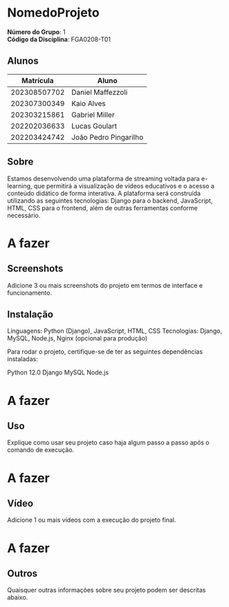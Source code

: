 # NomedoProjeto

**Número do Grupo**: 1<br>
**Código da Disciplina**: FGA0208-T01<br>

## Alunos
|Matrícula | Aluno |
| -- | -- |
| 202308507702  |  Daniel Maffezzoli     |
| 202307300349  |  Kaio Alves            |
| 202303215861  |  Gabriel Miller        |
| 202202036633  |  Lucas Goulart         |
| 202203424742  |  João Pedro Pingarilho |


## Sobre

Estamos desenvolvendo uma plataforma de streaming voltada para e-learning, que permitirá a visualização de vídeos educativos e o acesso a conteúdo didático de forma interativa. A plataforma será construída utilizando as seguintes tecnologias: Django para o backend, JavaScript, HTML, CSS para o frontend, além de outras ferramentas conforme necessário.

# A fazer
## Screenshots
Adicione 3 ou mais screenshots do projeto em termos de interface e funcionamento.

## Instalação 

Linguagens: Python (Django), JavaScript, HTML, CSS
Tecnologias: Django, MySQL, Node.js, Nginx (opcional para produção)

Para rodar o projeto, certifique-se de ter as seguintes dependências instaladas:

Python 12.0
Django
MySQL
Node.js

# A fazer
## Uso 
Explique como usar seu projeto caso haja algum passo a passo após o comando de execução.

# A fazer
## Vídeo
Adicione 1 ou mais vídeos com a execução do projeto final.

# A fazer
## Outros 
Quaisquer outras informações sobre seu projeto podem ser descritas abaixo.
